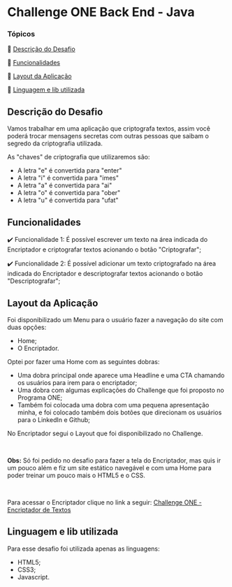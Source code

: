 # Challenge ONE Back End - Java

### Tópicos 

:small_blue_diamond: [Descrição do Desafio](#descrição-do-desafio)

:small_blue_diamond: [Funcionalidades](#funcionalidades)

:small_blue_diamond: [Layout da Aplicação](#layout-da-aplicação)

:small_blue_diamond: [Linguagem e lib utilizada](#linguagem-e-lib-utilizada)



## Descrição do Desafio

Vamos trabalhar em uma aplicação que criptografa textos, assim você poderá trocar mensagens secretas com outras pessoas que saibam o segredo da criptografia utilizada.

As "chaves" de criptografia que utilizaremos são:

- A letra "e" é convertida para "enter"
- A letra "i" é convertida para "imes"
- A letra "a" é convertida para "ai"
- A letra "o" é convertida para "ober"
- A letra "u" é convertida para "ufat"



## Funcionalidades

:heavy_check_mark: Funcionalidade 1: É possível escrever um texto na área indicada do Encriptador e criptografar textos acionando o botão "Criptografar";

:heavy_check_mark: Funcionalidade 2: É possível adicionar um texto criptografado na área indicada do Encriptador e descriptografar textos acionando o botão "Descriptografar";



## Layout da Aplicação 

Foi disponibilizado um Menu para o usuário fazer a navegação do site com duas opções:

- Home;
- O Encriptador.

Optei por fazer uma Home com as seguintes dobras:

- Uma dobra principal onde aparece uma Headline e uma CTA chamando os usuários para irem para o encriptador;
- Uma dobra com algumas explicações do Challenge que foi proposto no Programa ONE;
- Também foi colocada uma dobra com uma pequena apresentação minha, e foi colocado também dois botões que direcionam os usuários para o LinkedIn e Github;

No Encriptador segui o Layout que foi disponibilizado no Challenge.

<br>

**Obs:** Só foi pedido no desafio para fazer a tela do Encriptador, mas quis ir um pouco além e fiz um site estático navegável e com uma Home para poder treinar um pouco mais o HTML5  e o CSS.

<br>

Para acessar o Encriptador clique no link a seguir: <a href="https://marcelofox4.github.io/challenge-programa-one-encriptador-de-textos/index.html" _blank>Challenge ONE - Encriptador de Textos</a>

## Linguagem e lib utilizada

Para esse desafio foi utilizada apenas as linguagens:

- HTML5;
- CSS3;
- Javascript.

​																												
